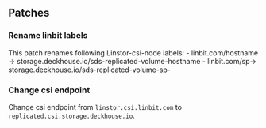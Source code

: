 ## Patches

### Rename linbit labels

This patch renames following Linstor-csi-node labels:
    - linbit.com/hostname -> storage.deckhouse.io/sds-replicated-volume-hostname
    - linbit.com/sp-> storage.deckhouse.io/sds-replicated-volume-sp-


 ### Change csi endpoint

 Change csi endpoint from `linstor.csi.linbit.com` to `replicated.csi.storage.deckhouse.io`.
